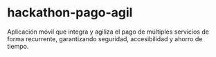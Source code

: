 # hackathon-pago-agil
Aplicación móvil que integra y agiliza el pago de múltiples servicios de forma recurrente, garantizando seguridad, accesibilidad y ahorro de tiempo.
